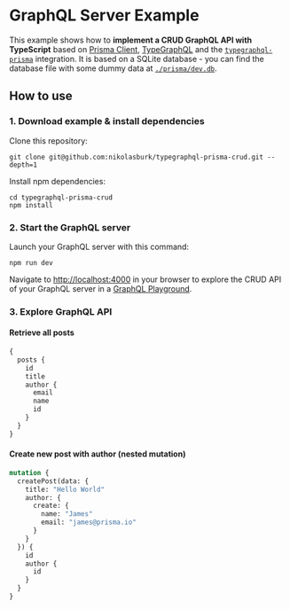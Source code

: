 # GraphQL Server Example

This example shows how to **implement a CRUD GraphQL API with TypeScript** based on [Prisma Client](https://github.com/prisma/prisma2/blob/master/docs/prisma-client-js/api.md), [TypeGraphQL](https://typegraphql.com/) and the [`typegraphql-prisma`](https://www.npmjs.com/package/typegraphql-prisma) integration. It is based on a SQLite database - you can find the database file with some dummy data at [`./prisma/dev.db`](./prisma/dev.db).

## How to use

### 1. Download example & install dependencies

Clone this repository:

```
git clone git@github.com:nikolasburk/typegraphql-prisma-crud.git --depth=1
```

Install npm dependencies:

```
cd typegraphql-prisma-crud
npm install
```


### 2. Start the GraphQL server

Launch your GraphQL server with this command:

```
npm run dev
```

Navigate to [http://localhost:4000](http://localhost:4000) in your browser to explore the CRUD API of your GraphQL server in a [GraphQL Playground](https://github.com/prisma/graphql-playground). 


### 3. Explore GraphQL API

#### Retrieve all posts

```graphql
{
  posts {
    id
    title
    author {
      email
      name
      id
    }
  }
}
```

#### Create new post with author (nested mutation)

```graphql
mutation {
  createPost(data: {
    title: "Hello World"
    author: {
      create: {
        name: "James"
        email: "james@prisma.io"
      }
    }
  }) {
    id
    author {
      id
    }
  }
}
```
